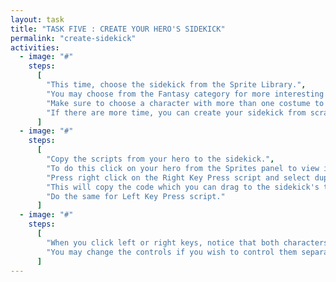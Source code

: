 ```yaml
---
layout: task
title: "TASK FIVE : CREATE YOUR HERO'S SIDEKICK"
permalink: "create-sidekick"
activities:
  - image: "#"
    steps:
      [
        "This time, choose the sidekick from the Sprite Library.",
        "You may choose from the Fantasy category for more interesting characters.",
        "Make sure to choose a character with more than one costume to animate.",
        "If there are more time, you can create your sidekick from scratch."
      ]
  - image: "#"
    steps:
      [
        "Copy the scripts from your hero to the sidekick.",
        "To do this click on your hero from the Sprites panel to view its scripts.",
        "Press right click on the Right Key Press script and select duplicate.",
        "This will copy the code which you can drag to the sidekick's thumbnail.",
        "Do the same for Left Key Press script."
      ]
  - image: "#"
    steps:
      [
        "When you click left or right keys, notice that both characters react.",
        "You may change the controls if you wish to control them separately",
      ]
---
```

